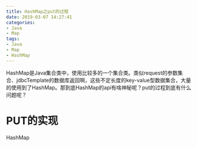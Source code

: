 ```yaml
---
title: HashMap之put的过程
date: 2019-03-07 14:27:41
categories:
- Java
- Map
tags:
- Java
- Map
- HashMap
---
```


HashMap是Java集合类中，使用比较多的一个集合类。类似request的参数集合、jdbcTemplate的数据库返回啊，这些不定长度的key-value型数据集合，大量的使用到了HashMap。那到底HashMap的api有啥神秘呢？put的过程到底有什么问题呢？

# PUT的实现
HashMap
